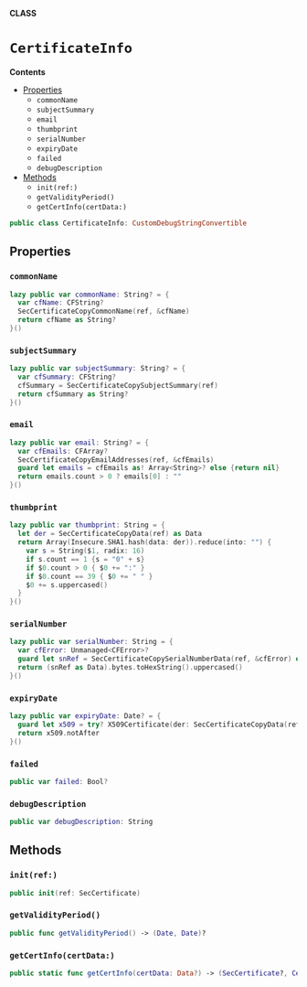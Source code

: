 **CLASS**

# `CertificateInfo`

**Contents**

- [Properties](#properties)
  - `commonName`
  - `subjectSummary`
  - `email`
  - `thumbprint`
  - `serialNumber`
  - `expiryDate`
  - `failed`
  - `debugDescription`
- [Methods](#methods)
  - `init(ref:)`
  - `getValidityPeriod()`
  - `getCertInfo(certData:)`

```swift
public class CertificateInfo: CustomDebugStringConvertible
```

## Properties
### `commonName`

```swift
lazy public var commonName: String? = {
  var cfName: CFString?
  SecCertificateCopyCommonName(ref, &cfName)
  return cfName as String?
}()
```

### `subjectSummary`

```swift
lazy public var subjectSummary: String? = {
  var cfSummary: CFString?
  cfSummary = SecCertificateCopySubjectSummary(ref)
  return cfSummary as String?
}()
```

### `email`

```swift
lazy public var email: String? = {
  var cfEmails: CFArray?
  SecCertificateCopyEmailAddresses(ref, &cfEmails)
  guard let emails = cfEmails as! Array<String>? else {return nil}
  return emails.count > 0 ? emails[0] : ""
}()
```

### `thumbprint`

```swift
lazy public var thumbprint: String = {
  let der = SecCertificateCopyData(ref) as Data
  return Array(Insecure.SHA1.hash(data: der)).reduce(into: "") {
    var s = String($1, radix: 16)
    if s.count == 1 {s = "0" + s}
    if $0.count > 0 { $0 += ":" }
    if $0.count == 39 { $0 += " " }
    $0 += s.uppercased()
  }
}()
```

### `serialNumber`

```swift
lazy public var serialNumber: String = {
  var cfError: Unmanaged<CFError>?
  guard let snRef = SecCertificateCopySerialNumberData(ref, &cfError) else { return "" }
  return (snRef as Data).bytes.toHexString().uppercased()
}()
```

### `expiryDate`

```swift
lazy public var expiryDate: Date? = {
  guard let x509 = try? X509Certificate(der: SecCertificateCopyData(ref) as Data) else { return nil }
  return x509.notAfter
}()
```

### `failed`

```swift
public var failed: Bool?
```

### `debugDescription`

```swift
public var debugDescription: String
```

## Methods
### `init(ref:)`

```swift
public init(ref: SecCertificate)
```

### `getValidityPeriod()`

```swift
public func getValidityPeriod() -> (Date, Date)?
```

### `getCertInfo(certData:)`

```swift
public static func getCertInfo(certData: Data?) -> (SecCertificate?, CertificateInfo?)
```
